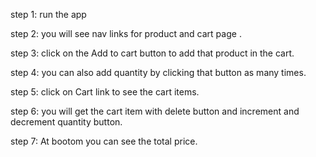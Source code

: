step 1: run the app 

step 2: you will see nav links for product and cart page .

step 3: click on the Add to cart button to add that product in the cart.

step 4: you can also add quantity by clicking that button as many times.

step 5: click on Cart link to see the cart items.

step 6: you will get the cart item with delete button and increment and decrement quantity button.

step 7: At bootom you can see the total price.
